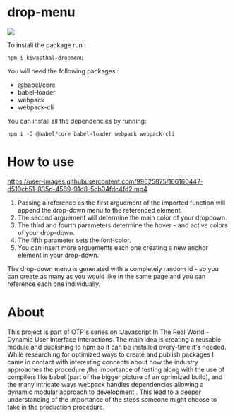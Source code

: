 # drop-menu

<a href="https://www.npmjs.com/package/kiwasthal-dropmenu"><img src="https://img.shields.io/badge/npm-CB3837?style=for-the-badge&logo=npm&logoColor=white"></a>

To install the package run :

    npm i kiwasthal-dropmenu
    
You will need the following packages :
<ul>
    <li>@babel/core</li>
    <li>babel-loader</li>
    <li>webpack</li>
    <li>webpack-cli</li>
</ul>

You can install all the dependencies by running:

    npm i -D @babel/core babel-loader webpack webpack-cli

# How to use

https://user-images.githubusercontent.com/99625875/166160447-d510cb51-835d-4569-91d8-5cb04fdc4fd2.mp4

<ol>
    <li>Passing a reference as the first arguement of the imported function will append the drop-down menu to the referenced element.</li>
    <li>The second arguement will determine the main color of your dropdown.</li>
    <li>The third and fourth parameters determine the hover - and active colors of your drop-down.</li>
    <li>The fifth parameter sets the font-color.</li>
    <li>You can insert more arguements each one creating a new anchor element in your drop-down.</li>
</ol>

The drop-down menu is generated with a completely random id - so you can create as many as you would like in the same page and you can reference each one individually.

# About

This project is part of OTP's series on :Javascript In The Real World - Dynamic User Interface Interactions. The main idea is creating a reusable module and publishing to npm so it can be installed every-time it's needed. While researching for optimized ways to create and publish packages I came in contact with interesting concepts about how the industry approaches the procedure ,the importance of testing along with the use of compilers like babel (part of the bigger picture of an oprimized build), and the many intricate ways webpack handles dependencies allowing a dynamic modular approach to development . This lead to a deeper understanding of the importance of the steps someone might choose to take in the production procedure.



